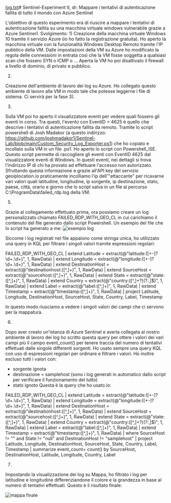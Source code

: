 [log.txt](https://github.com/user-attachments/files/16236452/log.txt)# Sentinel-Experiment
tl, dr: Mappare i tentativi di autenticazione fallita di tutto il mondo con Azure Sentinel

L'obiettivo di questo esperimento era di riuscire a mappare i tentativi di autenticazione fallita su una macchina virtuale windows vulnerabile grazie a Azure Sentinerl.
Svolgimento:
1)
Creazione della macchina virtuale Windows 10 tramite il servizio Azure (io ho fatto la registrazione gratuita).
Ho aperto la macchina virtuale con la funzionalità Windows Desktop Remoto tramite l'IP pubblico della VM.
Dalle impostazioni della VM su Azure ho modificato la regola delle connessioni in entrata così che la VM fosse soggetta a qualsiasi scan che fossero SYN o ICMP o ...
Aperta la VM ho poi disattivato il firewall a livello di dominio, di privato e pubblico.

2)
Creazione dell'ambiente di lavoro dei log su Azure. 
Ho collegato questo ambiente di lavoro alla VM in modo tale che potesse leggerne i file di sistema. Ci servirà per la fase 3).

3)
Sulla VM poi ho aperto il visualizzatore eventi per vedere quali fossero gli eventi in corso. 
Tra questi, l'evento con EventID = 4625 è quello che descrive i tentativi di autenticazione fallita da remoto.
Tramite lo script powershell di Josh Madakor (a questo indirizzo: https://github.com/joshmadakor1/Sentinel-Lab/blob/main/Custom_Security_Log_Exporter.ps1)
che ho copiato e incollato sulla VM in un file .ps1.
Ho aperto lo script con Powershell_ISE.
Questo script permette di raccogliere gli eventi con EventID 4625 dal visualizzatore eventi di Windows.
In questi eventi, nei dettagli si trova l'indirizzo IP di chi ha provato ad effettuare l'accesso non autorizzato.
Sfruttando questa informazione e grazie all'API key del servizio geoiplocation.io praticamente incolliamo l'ip dell'"attaccante" per ricavarne
vari valori quali latitudine, longitudine, ip sorgente, ip destinazione, stato, paese, città, orario e giorno che lo script salva in un file al
percorso C:\ProgramData\failed_rdp.log della VM.

5)
Grazie al collegamento effettuato prima, ora possiamo creare un log personalizzato chiamato FAILED_RDP_WITH_GEO_CL in cui carichiamo il contenuto del file generato dallo script Powershell.
Un esempio del file che lo script ha generato a me:
![esempio log](https://github.com/user-attachments/assets/a4308a33-8994-4daf-baf6-4941d9a5c153)



Siccome i log registrati nel file appaiono come stringa unica, ho utilizzato una query in KQL per filtrare i singoli valori tramite espressioni regolari:

FAILED_RDP_WITH_GEO_CL
| extend Latitude = extract(@"latitude:([+-]?\d+\.\d+)", 1, RawData)
| extend Longitude = extract(@"longitude:([+-]?\d+\.\d+)", 1, RawData)
| extend DestinationHost = extract(@"destinationhost:([^,]+)", 1, RawData)
| extend SourceHost = extract(@"sourcehost:([^,]+)", 1, RawData)
| extend State = extract(@"state:([^,]+)", 1, RawData)
| extend Country = extract(@"country:([^,]+?)(?:,|$)", 1, RawData)
| extend Label = extract(@"label:([^,]+)", 1, RawData)
| extend Timestamp = extract(@"timestamp:([^,]+)", 1, RawData)
| project Latitude, Longitude, DestinationHost, SourceHost, State, Country, Label, Timestamp


In questo modo riusciamo a vedere i singoli valori dei campi che ci servono per la mappatura.


6)
Dopo aver creato un'istanza di Azure Sentinel e averla collegata al nostro ambiente di lavoro dei log ho scritto questa query per ottere i valori dei vari campi più
il campo event_count() per tenere traccia del numero di tentativi effettuati dalle singole differenti sorgenti. 
Ho usato sempre una query KQL con uso di espressioni regolari per ordinare e filtrare i valori. Ho inoltre escluso tutti i valori con:
- sorgente ignota
- destinazione = samplehost (sono i log generati in automatico dallo script per verificare il funzionamento del tutto)
- stato ignoto
Questa è la query che ho usato io:

FAILED_RDP_WITH_GEO_CL
| extend Latitude = extract(@"latitude:([+-]?\d+\.\d+)", 1, RawData)
| extend Longitude = extract(@"longitude:([+-]?\d+\.\d+)", 1, RawData)
| extend DestinationHost = extract(@"destinationhost:([^,]+)", 1, RawData)
| extend SourceHost = extract(@"sourcehost:([^,]+)", 1, RawData)
| extend State = extract(@"state:([^,]+)", 1, RawData)
| extend Country = extract(@"country:([^,]+?)(?:,|$)", 1, RawData)
| extend Label = extract(@"label:([^,]+)", 1, RawData)
| extend Timestamp = extract(@"timestamp:([^,]+)", 1, RawData)
| where SourceHost != "" and State != "null" and DestinationHost != "samplehost"
| project Latitude, Longitude, DestinationHost, SourceHost, State, Country, Label, Timestamp
| summarize event_count= count() by SourceHost, DestinationHost, Latitude, Longitude, Country, Label


7)
Impostando la visualizzazione dei log su Mappa, ho filtrato i log per latitudine e longitudine differenziandone il colore e la grandezza in base al numero di tentativi effettuati.
Questo è il risultato finale:

![mappa finale](https://github.com/user-attachments/assets/1ba65e0d-f5d5-443b-8a7f-1ed70a6aabd8)



